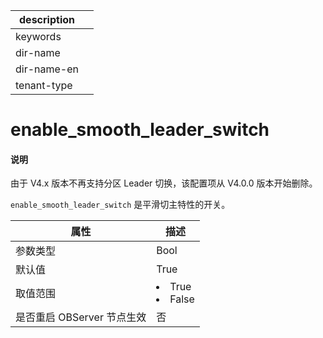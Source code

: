 |description||
|---|---|
|keywords||
|dir-name||
|dir-name-en||
|tenant-type||

# enable_smooth_leader_switch

<main id="notice" type='explain'>
<h4>说明</h4>
<p>由于 V4.x 版本不再支持分区 Leader 切换，该配置项从 V4.0.0 版本开始删除。</p>
</main>

`enable_smooth_leader_switch` 是平滑切主特性的开关。

|      **属性**      |                                                 **描述**                                                 |
|------------------|--------------------------------------------------------------------------------------------------------|
| 参数类型             | Bool                                                       |
| 默认值              | True                                                                                                   |
| 取值范围             | </li><li> True   </li><li> False    |
| 是否重启 OBServer 节点生效 | 否                                                                                                      |


